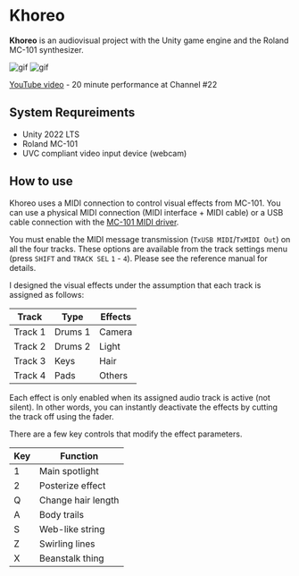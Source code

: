 Khoreo
======

**Khoreo** is an audiovisual project with the Unity game engine and the Roland
MC-101 synthesizer.

![gif](https://i.imgur.com/ffb6ibA.gif)
![gif](https://i.imgur.com/Yko6yiW.gif)

[YouTube video] - 20 minute performance at Channel #22

[YouTube video]: https://www.youtube.com/watch?v=P6Dy3iWpNMc

System Requreiments
-------------------

- Unity 2022 LTS
- Roland MC-101
- UVC compliant video input device (webcam)

How to use
----------

Khoreo uses a MIDI connection to control visual effects from MC-101. You can
use a physical MIDI connection (MIDI interface + MIDI cable) or a USB cable
connection with the [MC-101 MIDI driver].

[MC-101 MIDI driver]: https://www.roland.com/us/products/mc-101/downloads/

You must enable the MIDI message transmission (`TxUSB MIDI`/`TxMIDI Out`) on
all the four tracks. These options are available from the track settings menu
(press `SHIFT` and `TRACK SEL` `1` - `4`). Please see the reference manual for
details.

I designed the visual effects under the assumption that each track is assigned
as follows:

| Track   | Type    | Effects |
| ------- | ------- | ------- |
| Track 1 | Drums 1 | Camera  |
| Track 2 | Drums 2 | Light   |
| Track 3 | Keys    | Hair    |
| Track 4 | Pads    | Others  |

Each effect is only enabled when its assigned audio track is active (not
silent). In other words, you can instantly deactivate the effects by cutting
the track off using the fader.

There are a few key controls that modify the effect parameters.

| Key | Function           |
| --- | ------------------ |
| 1   | Main spotlight     |
| 2   | Posterize effect   |
| Q   | Change hair length |
| A   | Body trails        |
| S   | Web-like string    |
| Z   | Swirling lines     |
| X   | Beanstalk thing    |
